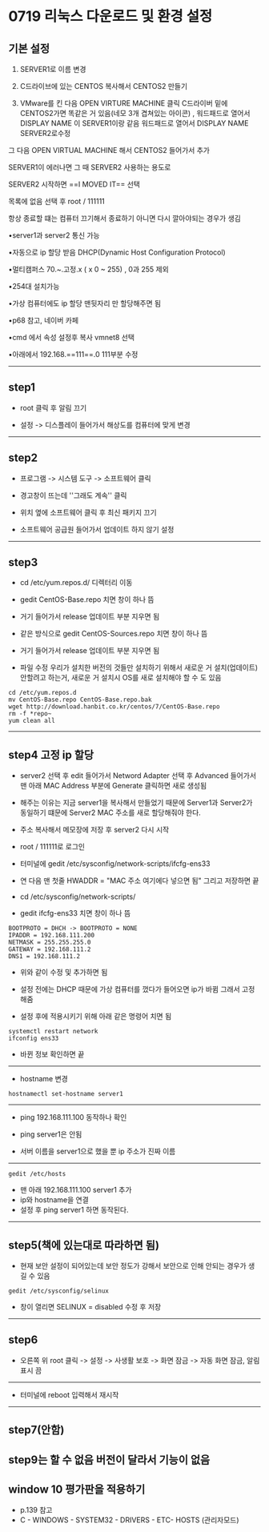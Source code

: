# 0719 리눅스 다운로드 및 환경 설정

## 기본 설정

1. SERVER1로 이름 변경

2. C드라이브에 있는 CENTOS 복사해서 CENTOS2 만들기

3. VMware를 킨 다음 OPEN VIRTURE MACHINE 클릭 C드라이버 밑에 CENTOS2가면 똑같은 거 있음(네모 3개 겹쳐있는 아이콘) , 워드패드로 열어서 DISPLAY NAME 이 SERVER1이랑 같음 워드패드로 열어서 DISPLAY NAME  SERVER2로수정

그 다음 OPEN VIRTUAL MACHINE 해서 CENTOS2 들어가서 추가

SERVER1이 에러나면 그 때 SERVER2 사용하는 용도로

SERVER2 시작하면 ==I MOVED IT== 선택

목록에 없음 선택 후 root / 111111 

항상 종료할 떄는 컴퓨터 끄기해서 종료하기 아니면 다시 깔아야되는 경우가 생김

•server1과 server2 통신 가능

•자동으로 ip 할당 받음 DHCP(Dynamic Host Configuration Protocol)

•멀티캠퍼스 70.~.고정.x ( x 0 ~ 255) , 0과 255 제외

•254대 설치가능

•가상 컴퓨터에도 ip 할당 맨뒷자리 만 할당해주면 됨

•p68 참고, 네이버 카페

•cmd 에서 속성 설정후 복사 vmnet8 선택

•아래에서 192.168.==111==.0 111부분 수정

---

## step1

- root 클릭 후 알림 끄기

- 설정 -> 디스플레이 들어가서 해상도를 컴퓨터에 맞게 변경

---

## step2

- 프로그램 -> 시스템 도구 -> 소프트웨어 클릭

- 경고창이 뜨는데 ''그래도 계속'' 클릭

- 위치 옆에 소프트웨어 클릭 후 최신 패키지 끄기

- 소프트웨어 공급원 들어가서 업데이트 하지 않기 설정

---

## step3

- cd /etc/yum.repos.d/ 디렉터리 이동

- gedit CentOS-Base.repo 치면 창이 하나 뜸
- 거기 들어가서 release 업데이트 부분 지우면 됨
- 같은 방식으로 gedit CentOS-Sources.repo 치면 창이 하나 뜸
- 거기 들어가서 release 업데이트 부분 지우면 됨

- 파일 수정 우리가 설치한 버전의 것들만 설치하기 위해서 새로운 거 설치(업데이트) 안할려고 하는거, 새로운 거 설치시 OS를 새로 설치해야 할 수 도 있음

```
cd /etc/yum.repos.d
mv CentOS-Base.repo CentOS-Base.repo.bak
wget http://download.hanbit.co.kr/centos/7/CentOS-Base.repo
rm -f *repo~
yum clean all
```



---

## step4 고정 ip 할당

- server2 선택 후 edit 들어가서 Netword Adapter 선택 후 Advanced 들어가서 맨 아래 MAC Address 부분에 Generate 클릭하면 새로 생성됨

- 해주는 이유는 지금 server1을 복사해서 만들었기 때문에 Server1과 Server2가 동일하기 떄문에 Server2 MAC 주소를 새로 할당해줘야 한다.

- 주소 복사해서 메모장에 저장 후 server2 다시 시작

- root / 111111로 로그인

- 터미널에 gedit  /etc/sysconfig/network-scripts/ifcfg-ens33

- 연 다음 맨 첫줄 HWADDR = "MAC 주소 여기에다 넣으면 됨" 그리고 저장하면 끝

- cd /etc/sysconfig/network-scripts/
- gedit ifcfg-ens33 치면 창이 하나 뜸

```
BOOTPROTO = DHCH -> BOOTPROTO = NONE
IPADDR = 192.168.111.200
NETMASK = 255.255.255.0
GATEWAY = 192.168.111.2
DNS1 = 192.168.111.2
```

- 위와 같이 수정 및 추가하면 됨

- 설정 전에는 DHCP 때문에 가상 컴퓨터를 껐다가 들어오면 ip가 바뀜 그래서 고정해줌
- 설정 후에 적용시키기 위해 아래 같은 명령어 치면 됨

```
systemctl restart network
ifconfig ens33
```

- 바뀐 정보 확인하면 끝

---

- hostname 변경

```
hostnamectl set-hostname server1
```

---

- ping 192.168.111.100 동작하나 확인

- ping server1은 안됨 

- 서버 이름을 server1으로 했을 뿐 ip 주소가 진짜 이름

---

```
gedit /etc/hosts
```

- 맨 아래 192.168.111.100 server1 추가
- ip와 hostname을 연결
- 설정 후 ping server1 하면 동작된다.

---

## step5(책에 있는대로 따라하면 됨)

- 현재 보안 설정이 되어있는데 보안 정도가 강해서 보안으로 인해 안되는 경우가 생길 수 있음

```
gedit /etc/sysconfig/selinux
```

- 창이 열리면 SELINUX = disabled 수정 후 저장

---

## step6

- 오른쪽 위 root 클릭 -> 설정 -> 사생활 보호 -> 화면 잠금 -> 자동 화면 잠금, 알림 표시 끔

---

- 터미널에 reboot 입력해서 재시작

---

## step7(안함)

## step9는 할 수 없음 버전이 달라서 기능이 없음

## window 10 평가판을 적용하기

- p.139 참고
- C - WINDOWS - SYSTEM32 - DRIVERS - ETC- HOSTS (관리자모드)